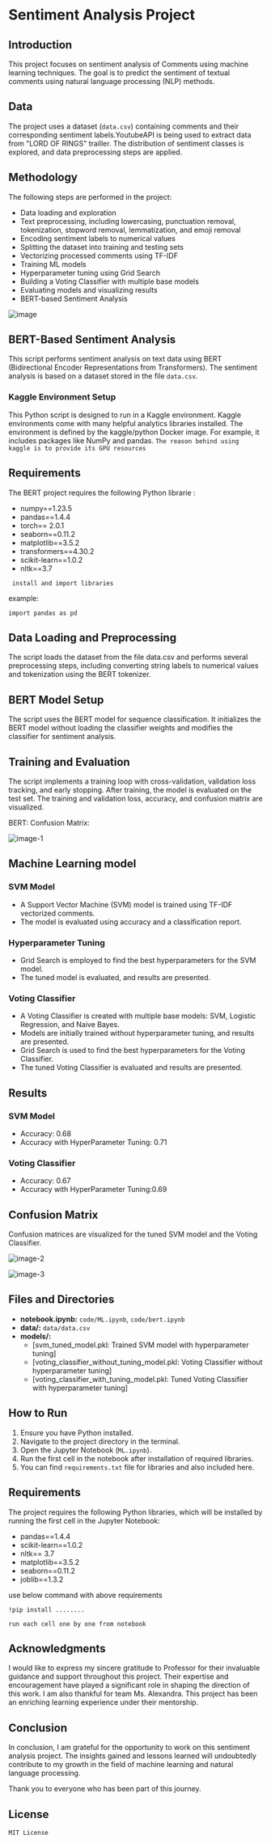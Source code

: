 # Sentiment Analysis Project

## Introduction
This project focuses on sentiment analysis of Comments using machine learning techniques. The goal is to predict the sentiment of textual comments using natural language processing (NLP) methods.

## Data
The project uses a dataset (`data.csv`) containing comments and their corresponding sentiment labels.YoutubeAPI is being used to extract data from "LORD OF RINGS" trailler.
The distribution of sentiment classes is explored, and data preprocessing steps are applied.

## Methodology
The following steps are performed in the project:
- Data loading and exploration
- Text preprocessing, including lowercasing, punctuation removal, tokenization, stopword removal, lemmatization, and emoji removal
- Encoding sentiment labels to numerical values
- Splitting the dataset into training and testing sets
- Vectorizing processed comments using TF-IDF
- Training ML models
- Hyperparameter tuning using Grid Search
- Building a Voting Classifier with multiple base models
- Evaluating models and visualizing results
- BERT-based Sentiment Analysis
  
![image](https://github.com/RaghuBhetwal/Sentimenr_analysis/assets/88844603/04bbd3bb-c74a-46c9-a7c6-e3d6f3be756f)


## BERT-Based Sentiment Analysis
This script performs sentiment analysis on text data using BERT (Bidirectional Encoder Representations from Transformers). The sentiment analysis is based on a dataset stored in the file `data.csv`.


### Kaggle Environment Setup

This Python script is designed to run in a Kaggle environment. Kaggle environments come with many helpful analytics libraries installed. The environment is defined by the kaggle/python Docker image. For example, it includes packages like NumPy and pandas.
`The reason behind using kaggle is to provide its GPU resources`

## Requirements
The BERT project requires the following Python librarie :

- numpy==1.23.5
- pandas==1.4.4
- torch== 2.0.1
- seaborn==0.11.2
- matplotlib==3.5.2
- transformers==4.30.2
- scikit-learn==1.0.2
- nltk==3.7



```
 install and import libraries
```
example:
```
import pandas as pd

```
## Data Loading and Preprocessing
The script loads the dataset from the file data.csv and performs several preprocessing steps, including converting string labels to numerical values and tokenization using the BERT tokenizer.

## BERT Model Setup
The script uses the BERT model for sequence classification. It initializes the BERT model without loading the classifier weights and modifies the classifier for sentiment analysis.

## Training and Evaluation
The script implements a training loop with cross-validation, validation loss tracking, and early stopping. After training, the model is evaluated on the test set. The training and validation loss, accuracy, and confusion matrix are visualized.

BERT: Confusion Matrix:


![image-1](https://github.com/RaghuBhetwal/Sentimenr_analysis/assets/88844603/1360c866-fff4-417d-bbb0-455a04b060c9)


## Machine Learning model
### SVM Model
- A Support Vector Machine (SVM) model is trained using TF-IDF vectorized comments.
- The model is evaluated using accuracy and a classification report.

### Hyperparameter Tuning
- Grid Search is employed to find the best hyperparameters for the SVM model.
- The tuned model is evaluated, and results are presented.

### Voting Classifier
- A Voting Classifier is created with multiple base models: SVM, Logistic Regression, and Naive Bayes.
- Models are initially trained without hyperparameter tuning, and results are presented.
- Grid Search is used to find the best hyperparameters for the Voting Classifier.
- The tuned Voting Classifier is evaluated and results are presented.

## Results
### SVM Model
- Accuracy: 0.68
- Accuracy with HyperParameter Tuning: 0.71

### Voting Classifier
- Accuracy:  0.67
- Accuracy with HyperParameter Tuning:0.69 


## Confusion Matrix
Confusion matrices are visualized for the tuned SVM model and the Voting Classifier.

![image-2](https://github.com/RaghuBhetwal/Sentimenr_analysis/assets/88844603/55fdb84a-21fa-46a8-8c96-156f5c43b9cd)

![image-3](https://github.com/RaghuBhetwal/Sentimenr_analysis/assets/88844603/167124c3-448f-47c8-af17-5ec0d68a8c3d)



## Files and Directories
- **notebook.ipynb:** ``code/ML.ipynb``, ``code/bert.ipynb``
- **data/:** ``data/data.csv ``
- **models/:**
  - [svm_tuned_model.pkl: Trained SVM model with hyperparameter tuning]
  - [voting_classifier_without_tuning_model.pkl: Voting Classifier without hyperparameter tuning]
  - [voting_classifier_with_tuning_model.pkl: Tuned Voting Classifier with hyperparameter tuning]

## How to Run
1. Ensure you have Python installed.
2. Navigate to the project directory in the terminal.
3. Open the Jupyter Notebook (`ML.ipynb`).
4. Run the first cell in the notebook after installation of required libraries.
5. You can find `requirements.txt` file for libraries and also included here.

## Requirements
The project requires the following Python libraries, which will be installed by running the first cell in the Jupyter Notebook:

- pandas==1.4.4
- scikit-learn==1.0.2
- nltk== 3.7
- matplotlib==3.5.2
- seaborn==0.11.2
- joblib==1.3.2

use below command with above requirements
```
!pip install ........
```
```
run each cell one by one from notebook
```


## Acknowledgments

I would like to express my sincere gratitude to Professor for their invaluable guidance and support throughout this project. Their expertise and encouragement have played a significant role in shaping the direction of this work. I am also thankful for team Ms. Alexandra. This project has been an enriching learning experience under their mentorship.

## Conclusion

In conclusion, I am grateful for the opportunity to work on this sentiment analysis project. The insights gained and lessons learned will undoubtedly contribute to my growth in the field of machine learning and natural language processing.

Thank you to everyone who has been part of this journey.

## License
``MIT License ``
